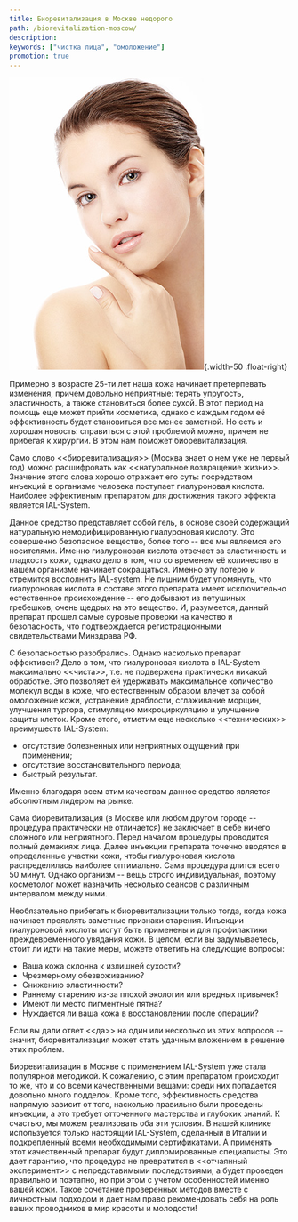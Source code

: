 ```yaml
---
title: Биоревитализация в Москве недорого
path: /biorevitalization-moscow/
description:
keywords: ["чистка лица", "омоложение"]
promotion: true
---
```


![](./biorevitalization-moscow.jpg){.width-50 .float-right}

Примерно в возрасте 25-ти лет наша кожа начинает претерпевать изменения,
причем довольно неприятные: терять упругость, эластичность, а также
становиться более сухой. В этот период на помощь еще может прийти
косметика, однако с каждым годом её эффективность будет становиться все
менее заметной. Но есть и хорошая новость: справиться с этой проблемой
можно, причем не прибегая к хирургии. В этом нам поможет
биоревитализация.

Само слово <<биоревитализация>> (Москва знает о нем уже не первый год)
можно расшифровать как <<натуральное возвращение жизни>>. Значение этого
слова хорошо отражает его суть: посредством инъекций в организме
человека поступает гиалуроновая кислота. Наиболее эффективным препаратом
для достижения такого эффекта является IAL-System.

Данное средство представляет собой гель, в основе своей содержащий
натуральную немодифицированную гиалуроновая кислоту. Это совершенно
безопасное вещество, более того -- все мы являемся его носителями.
Именно гиалуроновая кислота отвечает за эластичность и гладкость кожи,
однако дело в том, что со временем её количество в нашем организме
начинает сокращаться. Именно эту потерю и стремится восполнить
IAL-system. Не лишним будет упомянуть, что гиалуроновая кислота в
составе этого препарата имеет исключительно естественное происхождение
-- его добывают из петушиных гребешков, очень щедрых на это вещество. И,
разумеется, данный препарат прошел самые суровые проверки на качество и
безопасность, что подтверждается регистрационными свидетельствами
Минздрава РФ.

С безопасностью разобрались. Однако насколько препарат эффективен? Дело
в том, что гиалуроновая кислота в IAL-System максимально <<чиста>>, т.е.
не подвержена практически никакой обработке. Это позволяет ей удерживать
максимальное количество молекул воды в коже, что естественным образом
влечет за собой омоложение кожи, устранение дряблости, сглаживание
морщин, улучшения тургора, стимуляцию микроциркуляцию и улучшение защиты
клеток. Кроме этого, отметим еще несколько <<технических>> преимуществ
IAL-System:
* отсутствие болезненных или неприятных ощущений при применении;
* отсутствие восстановительного периода;
* быстрый результат.

Именно благодаря всем этим качествам данное средство является абсолютным
лидером на рынке.

Сама биоревитализация (в Москве или любом другом городе -- процедура
практически не отличается) не заключает в себе ничего сложного или
неприятного. Перед началом процедуры проводится полный демакияж лица.
Далее инъекции препарата точечно вводятся в определенные участки кожи,
чтобы гиалуроновая кислота распределилась наиболее оптимально. Сама
процедура длится всего 50 минут. Однако организм -- вещь строго
индивидуальная, поэтому косметолог может назначить несколько сеансов с
различным интервалом между ними.

Необязательно прибегать к биоревитализации только тогда, когда кожа
начинает проявлять заметные признаки старения. Инъекции гиалуроновой
кислоты могут быть применены и для профилактики преждевременного
увядания кожи. В целом, если вы задумываетесь, стоит ли идти на такие
меры, можете ответить на следующие вопросы:
* Ваша кожа склонна к излишней сухости?
* Чрезмерному обезвоживанию?
* Снижению эластичности?
* Раннему старению из-за плохой экологии или вредных привычек?
* Имеют ли место пигментные пятна?
* Нуждается ли ваша кожа в восстановлении после операции?

Если вы дали ответ <<да>> на один или несколько из этих вопросов --
значит, биоревитализация может стать удачным вложением в решение этих
проблем.

Биоревитализация в Москве с применением IAL-System уже стала популярной
методикой. К сожалению, с этим препаратом происходит то же, что и со
всеми качественными вещами: среди них попадается довольно много
подделок. Кроме того, эффективность средства напрямую зависит от того,
насколько правильно были проведены инъекции, а это требует отточенного
мастерства и глубоких знаний. К счастью, мы можем реализовать оба эти
условия. В нашей клинике используется только настоящий IAL-System,
сделанный в Италии и подкрепленный всеми необходимыми сертификатами. А
применять этот качественный препарат будут дипломированные специалисты.
Это дает гарантию, что процедура не превратится в <<отчаянный
эксперимент>> с непредставимыми последствиями, а будет проведен
правильно и поэтапно, но при этом с учетом особенностей именно вашей
кожи. Такое сочетание проверенных методов вместе с личностным подходом и
дает нам право рекомендовать себя на роль ваших проводников в мир
красоты и молодости!
